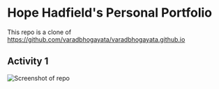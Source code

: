 # Hope Hadfield's Personal Portfolio 

This repo is a clone of https://github.com/varadbhogayata/varadbhogayata.github.io

## Activity 1
![Screenshot of repo](img/Activity_1_SS.png)

